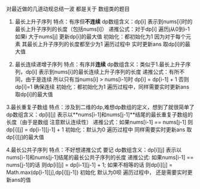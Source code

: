 对最近做的几道动规总结一波
都是关于 数组类的题目

1. 最长上升子序列
特点：有序但**不连续** 
dp数组含义：dp[i] 表示到nums[i]时的最长上升子序列的长度（包括nums[i]）
递推公式：对于dp[i] 遍历j从0到i-1 如果i 大于nums[j] 更新dp[i]的最大值
初始化：都初始化为1 因为对于每个元素 其最长上升子序列的长度都至少为1
遍历过程中 实时更新ans 取dp[i]的最大值


2. 最长连续递增子序列
特点：有序并**连续**
dp数组含义：类似于1.最长上升子序列，dp[i] 表示到nums[i]的最长连续上升子序列的长度
递推公式：有所不同，由于是连续 所以只有当nums[i] > nums[i-1]时 dp[i] = dp[i-1] + 1 否则dp[i]=1 
确保连续
初始化：都初始化为1
遍历过程中，同样需要实时更新ans 取dp[i]的最大值

3.最长重复子数组
特点：涉及到二维的dp,难想dp数组的定义，想到了就很简单了
dp数组含义：dp[i][j] 表示以**nums[i-1]和nums[j-1]**结尾的最长重复子数组的长度（由于是数组 注意默认连续性）
递推公式：如果nums[i-1] == nums[j-1] 则dp[i][j] = dp[i-1][j-1] + 1 
初始化：默认为0
遍历过程中 同样需要实时更新ans 取dp[i][j]的最大值


4.最长公共子序列
特点：不好想递推公式 要记
dp数组含义：dp[i][j] 表示以nums[i-1]和nums[j-1]结尾的最长公共子序列的长度
递推公式: 如果nums[i-1] == nums[j-1]的话  则dp[i][j] = dp[i-1][j-1] + 1;
        如果不相等的话 则dp[i][j] = Math.max(dp[i-1][j],dp[i][j-1])
初始化 默认为0呗
遍历过程中， 还是需要实时更新ans的值


